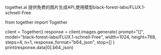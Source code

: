 together.ai 提供免费的图片生成API,使用模型black-forest-labs/FLUX.1-schnell-Free


from together import Together

client = Together()
response = client.images.generate(
    prompt="[]",
    model="black-forest-labs/FLUX.1-schnell-Free",
    width=1024,
    height=768,
    steps=4,
    n=1,
    response_format="b64_json",
    stop=[]
)
print(response.data[0].b64_json)
